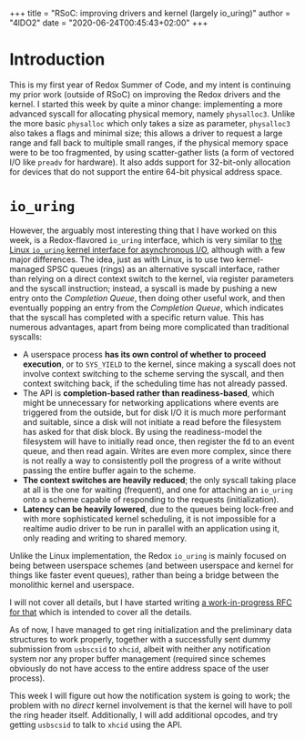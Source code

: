 +++
title = "RSoC: improving drivers and kernel (largely io_uring)"
author = "4lDO2"
date = "2020-06-24T00:45:43+02:00"
+++

# Introduction
This is my first year of Redox Summer of Code, and my intent is continuing my
prior work (outside of RSoC) on improving the Redox drivers and the kernel. I
started this week by quite a minor change: implementing a more advanced syscall
for allocating physical memory, namely `physalloc3`. Unlike the more basic
`physalloc` which only takes a size as parameter, `physalloc3` also takes a
flags and minimal size; this allows a driver to request a large range and fall
back to multiple small ranges, if the physical memory space were to be too
fragmented, by using scatter-gather lists (a form of vectored I/O like `preadv`
for hardware). It also adds support for 32-bit-only allocation for devices that
do not support the entire 64-bit physical address space.

# `io_uring`
However, the arguably most interesting thing that I have worked on this week,
is a Redox-flavored `io_uring` interface, which is very similar to [the Linux
`io_uring` kernel interface for asynchronous
I/O](https://kernel.dk/io_uring.pdf), although with a few major differences.
The idea, just as with Linux, is to use two kernel-managed SPSC queues (rings)
as an alternative syscall interface, rather than relying on a direct context
switch to the kernel, via register parameters and the syscall instruction;
instead, a syscall is made by pushing a new entry onto the _Completion Queue_,
then doing other useful work, and then eventually popping an entry from the
_Completion Queue_, which indicates that the syscall has completed with a
specific return value. This has numerous advantages, apart from being more
complicated than traditional syscalls:

* A userspace process __has its own control of whether to proceed execution__,
  or to `SYS_YIELD` to the kernel, since making a syscall does not involve
  context switching to the scheme serving the syscall, and then context
  switching back, if the scheduling time has not already passed.
* The API is __completion-based rather than readiness-based__, which might be
  unnecessary for networking applications where events are triggered from the
  outside, but for disk I/O it is much more performant and suitable, since a
  disk will not initiate a read before the filesystem has asked for that disk
  block. By using the readiness-model the filesystem will have to initially
  read once, then register the fd to an event queue, and then read again.
  Writes are even more complex, since there is not really a way to consistently
  poll the progress of a write without passing the entire buffer again to the
  scheme.
* __The context switches are heavily reduced__; the only syscall taking place
  at all is the one for waiting (frequent), and one for attaching an `io_uring`
  onto a scheme capable of responding to the requests (initialization).
* __Latency can be heavily lowered__, due to the queues being lock-free and with
  more sophisticated kernel scheduling, it is not impossible for a realtime audio
  driver to be run in parallel with an application using it, only reading and writing
  to shared memory.

Unlike the Linux implementation, the Redox `io_uring` is mainly focused on
being between userspace schemes (and between userspace and kernel for things
like faster event queues), rather than being a bridge between the monolithic
kernel and userspace.

I will not cover all details, but I have started writing [a work-in-progress
RFC for that](https://gitlab.redox-os.org/redox-os/rfcs/-/merge_requests/15)
which is intended to cover all the details.

As of now, I have managed to get ring initialization and the preliminary data
structures to work properly, together with a successfully sent dummy submission
from `usbscsid` to `xhcid`, albeit with neither any notification system nor any
proper buffer management (required since schemes obviously do not have access
to the entire address space of the user process).

This week I will figure out how the notification system is going to work; the
problem with no _direct_ kernel involvement is that the kernel will have to
poll the ring header itself. Additionally, I will add additional opcodes, and
try getting `usbscsid` to talk to `xhcid` using the API.
